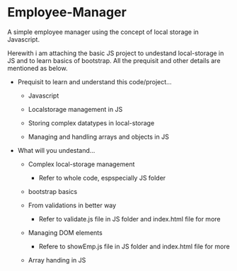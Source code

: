 # Employee-Manager
A simple employee manager using the concept of local storage in Javascript.

Herewith i am attaching the basic JS project to undestand local-storage in JS and to learn basics of bootstrap.
All the prequisit and other details are mentioned as below.

- Prequisit to learn and understand this code/project...

  - Javascript
  
  - Localstorage management in JS
  
  - Storing complex datatypes in local-storage
  
  - Managing and handling arrays and objects in JS
  
  

- What will you undestand...

  - Complex local-storage management
    - Refer to whole code, espspecially JS folder
    
  - bootstrap basics
  
  - From validations in better way
  
    - Refer to validate.js file in JS folder and index.html file for more
    
  - Managing DOM elements
  
    - Refere to showEmp.js file in JS folder and index.html file for more
    
  - Array handing in JS
